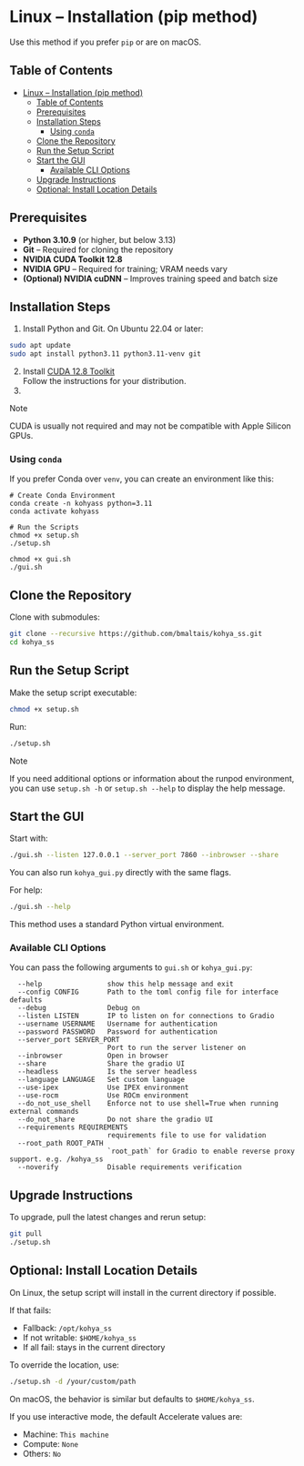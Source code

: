 # Linux – Installation (pip method)

Use this method if you prefer `pip` or are on macOS.

## Table of Contents

- [Linux – Installation (pip method)](#linux--installation-pip-method)
  - [Table of Contents](#table-of-contents)
  - [Prerequisites](#prerequisites)
  - [Installation Steps](#installation-steps)
    - [Using `conda`](#using-conda)
  - [Clone the Repository](#clone-the-repository)
  - [Run the Setup Script](#run-the-setup-script)
  - [Start the GUI](#start-the-gui)
    - [Available CLI Options](#available-cli-options)
  - [Upgrade Instructions](#upgrade-instructions)
  - [Optional: Install Location Details](#optional-install-location-details)

## Prerequisites

- **Python 3.10.9** (or higher, but below 3.13)
- **Git** – Required for cloning the repository
- **NVIDIA CUDA Toolkit 12.8**
- **NVIDIA GPU** – Required for training; VRAM needs vary
- **(Optional) NVIDIA cuDNN** – Improves training speed and batch size

## Installation Steps

1. Install Python and Git. On Ubuntu 22.04 or later:

```bash
sudo apt update
sudo apt install python3.11 python3.11-venv git
```

2. Install [CUDA 12.8 Toolkit](https://developer.nvidia.com/cuda-12-8-0-download-archive?target_os=Linux&target_arch=x86_64)  
   Follow the instructions for your distribution.
3.

> [!NOTE]
> CUDA is usually not required and may not be compatible with Apple Silicon GPUs.

### Using `conda`

If you prefer Conda over `venv`, you can create an environment like this:

```shell
# Create Conda Environment
conda create -n kohyass python=3.11
conda activate kohyass

# Run the Scripts
chmod +x setup.sh
./setup.sh

chmod +x gui.sh
./gui.sh
```

## Clone the Repository

Clone with submodules:

```bash
git clone --recursive https://github.com/bmaltais/kohya_ss.git
cd kohya_ss
```

## Run the Setup Script

Make the setup script executable:

```bash
chmod +x setup.sh
```

Run:

```bash
./setup.sh
```

> [!NOTE]
> If you need additional options or information about the runpod environment, you can use `setup.sh -h` or `setup.sh --help` to display the help message.

## Start the GUI

Start with:

```bash
./gui.sh --listen 127.0.0.1 --server_port 7860 --inbrowser --share
```

You can also run `kohya_gui.py` directly with the same flags.

For help:

```bash
./gui.sh --help
```

This method uses a standard Python virtual environment.

### Available CLI Options

You can pass the following arguments to `gui.sh` or `kohya_gui.py`:

```text
  --help                show this help message and exit
  --config CONFIG       Path to the toml config file for interface defaults
  --debug               Debug on
  --listen LISTEN       IP to listen on for connections to Gradio
  --username USERNAME   Username for authentication
  --password PASSWORD   Password for authentication
  --server_port SERVER_PORT
                        Port to run the server listener on
  --inbrowser           Open in browser
  --share               Share the gradio UI
  --headless            Is the server headless
  --language LANGUAGE   Set custom language
  --use-ipex            Use IPEX environment
  --use-rocm            Use ROCm environment
  --do_not_use_shell    Enforce not to use shell=True when running external commands
  --do_not_share        Do not share the gradio UI
  --requirements REQUIREMENTS
                        requirements file to use for validation
  --root_path ROOT_PATH
                        `root_path` for Gradio to enable reverse proxy support. e.g. /kohya_ss
  --noverify            Disable requirements verification
```

## Upgrade Instructions

To upgrade, pull the latest changes and rerun setup:

```bash
git pull
./setup.sh
```

## Optional: Install Location Details

On Linux, the setup script will install in the current directory if possible.

If that fails:

- Fallback: `/opt/kohya_ss`
- If not writable: `$HOME/kohya_ss`
- If all fail: stays in the current directory

To override the location, use:

```bash
./setup.sh -d /your/custom/path
```

On macOS, the behavior is similar but defaults to `$HOME/kohya_ss`.

If you use interactive mode, the default Accelerate values are:

- Machine: `This machine`
- Compute: `None`
- Others: `No`
